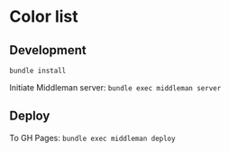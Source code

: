 # Color list
## Development
```bundle install```

Initiate Middleman server: ```bundle exec middleman server```

## Deploy

To GH Pages: ```bundle exec middleman deploy```
